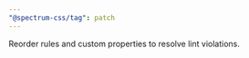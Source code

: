 ```yaml
---
"@spectrum-css/tag": patch
---
```


Reorder rules and custom properties to resolve lint violations.
